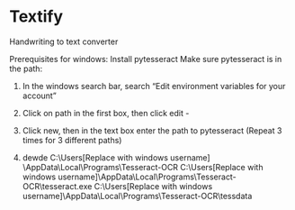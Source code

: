 # Textify
Handwriting to text converter

Prerequisites for windows:
Install pytesseract
Make sure pytesseract is in the path:
1. In the windows search bar, search “Edit environment variables for your account”
   
2. Click on path in the first box, then click edit -
   
3. Click new, then in the text box enter the path to pytesseract (Repeat 3 times for 3 different paths)
4.    dewde
C:\Users\[Replace with windows username] \AppData\Local\Programs\Tesseract-OCR
C:\Users\[Replace with windows username]\AppData\Local\Programs\Tesseract-OCR\tesseract.exe
C:\Users\[Replace with windows username]\AppData\Local\Programs\Tesseract-OCR\tessdata

